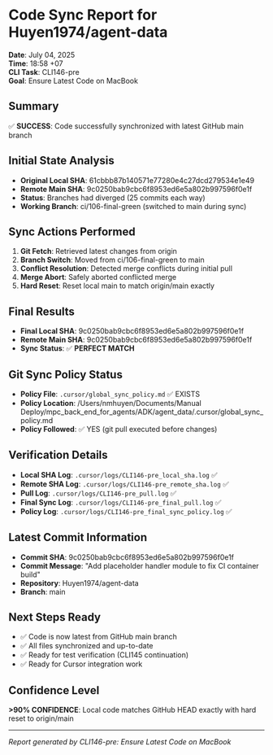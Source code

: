 # Code Sync Report for Huyen1974/agent-data

**Date**: July 04, 2025  
**Time**: 18:58 +07  
**CLI Task**: CLI146-pre  
**Goal**: Ensure Latest Code on MacBook

## Summary
✅ **SUCCESS**: Code successfully synchronized with latest GitHub main branch

## Initial State Analysis
- **Original Local SHA**: 61cbbb87b140571e77280e4c27dcd279534e1e49
- **Remote Main SHA**: 9c0250bab9cbc6f8953ed6e5a802b997596f0e1f
- **Status**: Branches had diverged (25 commits each way)
- **Working Branch**: ci/106-final-green (switched to main during sync)

## Sync Actions Performed
1. **Git Fetch**: Retrieved latest changes from origin
2. **Branch Switch**: Moved from ci/106-final-green to main
3. **Conflict Resolution**: Detected merge conflicts during initial pull
4. **Merge Abort**: Safely aborted conflicted merge
5. **Hard Reset**: Reset local main to match origin/main exactly

## Final Results
- **Final Local SHA**: 9c0250bab9cbc6f8953ed6e5a802b997596f0e1f
- **Remote Main SHA**: 9c0250bab9cbc6f8953ed6e5a802b997596f0e1f
- **Sync Status**: ✅ **PERFECT MATCH**

## Git Sync Policy Status
- **Policy File**: `.cursor/global_sync_policy.md` ✅ EXISTS
- **Policy Location**: /Users/nmhuyen/Documents/Manual Deploy/mpc_back_end_for_agents/ADK/agent_data/.cursor/global_sync_policy.md
- **Policy Followed**: ✅ YES (git pull executed before changes)

## Verification Details
- **Local SHA Log**: `.cursor/logs/CLI146-pre_local_sha.log` ✅
- **Remote SHA Log**: `.cursor/logs/CLI146-pre_remote_sha.log` ✅
- **Pull Log**: `.cursor/logs/CLI146-pre_pull.log` ✅
- **Final Sync Log**: `.cursor/logs/CLI146-pre_final_pull.log` ✅
- **Policy Log**: `.cursor/logs/CLI146-pre_final_sync_policy.log` ✅

## Latest Commit Information
- **Commit SHA**: 9c0250bab9cbc6f8953ed6e5a802b997596f0e1f
- **Commit Message**: "Add placeholder handler module to fix CI container build"
- **Repository**: Huyen1974/agent-data
- **Branch**: main

## Next Steps Ready
- ✅ Code is now latest from GitHub main branch
- ✅ All files synchronized and up-to-date
- ✅ Ready for test verification (CLI145 continuation)
- ✅ Ready for Cursor integration work

## Confidence Level
**>90% CONFIDENCE**: Local code matches GitHub HEAD exactly with hard reset to origin/main

---
*Report generated by CLI146-pre: Ensure Latest Code on MacBook* 